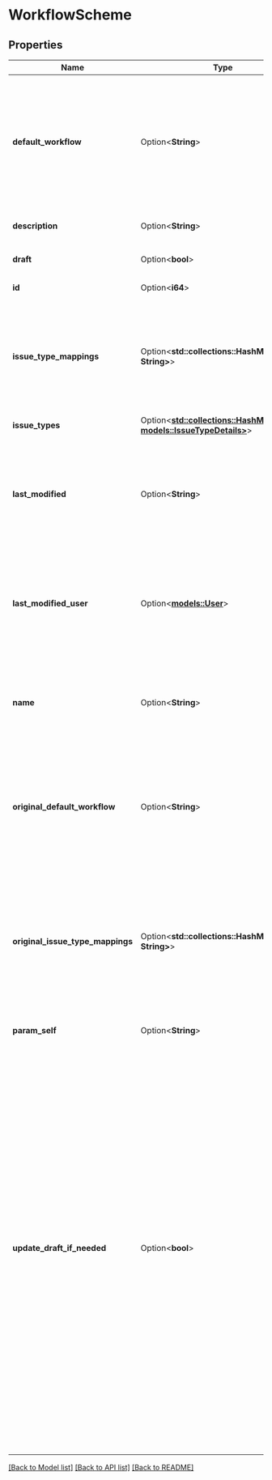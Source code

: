# WorkflowScheme

## Properties

Name | Type | Description | Notes
------------ | ------------- | ------------- | -------------
**default_workflow** | Option<**String**> | The name of the default workflow for the workflow scheme. The default workflow has *All Unassigned Issue Types* assigned to it in Jira. If `defaultWorkflow` is not specified when creating a workflow scheme, it is set to *Jira Workflow (jira)*. | [optional]
**description** | Option<**String**> | The description of the workflow scheme. | [optional]
**draft** | Option<**bool**> | Whether the workflow scheme is a draft or not. | [optional][readonly]
**id** | Option<**i64**> | The ID of the workflow scheme. | [optional][readonly]
**issue_type_mappings** | Option<**std::collections::HashMap<String, String>**> | The issue type to workflow mappings, where each mapping is an issue type ID and workflow name pair. Note that an issue type can only be mapped to one workflow in a workflow scheme. | [optional]
**issue_types** | Option<[**std::collections::HashMap<String, models::IssueTypeDetails>**](IssueTypeDetails.md)> | The issue types available in Jira. | [optional][readonly]
**last_modified** | Option<**String**> | The date-time that the draft workflow scheme was last modified. A modification is a change to the issue type-project mappings only. This property does not apply to non-draft workflows. | [optional][readonly]
**last_modified_user** | Option<[**models::User**](User.md)> | The user that last modified the draft workflow scheme. A modification is a change to the issue type-project mappings only. This property does not apply to non-draft workflows. | [optional][readonly]
**name** | Option<**String**> | The name of the workflow scheme. The name must be unique. The maximum length is 255 characters. Required when creating a workflow scheme. | [optional]
**original_default_workflow** | Option<**String**> | For draft workflow schemes, this property is the name of the default workflow for the original workflow scheme. The default workflow has *All Unassigned Issue Types* assigned to it in Jira. | [optional][readonly]
**original_issue_type_mappings** | Option<**std::collections::HashMap<String, String>**> | For draft workflow schemes, this property is the issue type to workflow mappings for the original workflow scheme, where each mapping is an issue type ID and workflow name pair. Note that an issue type can only be mapped to one workflow in a workflow scheme. | [optional][readonly]
**param_self** | Option<**String**> |  | [optional][readonly]
**update_draft_if_needed** | Option<**bool**> | Whether to create or update a draft workflow scheme when updating an active workflow scheme. An active workflow scheme is a workflow scheme that is used by at least one project. The following examples show how this property works:   *  Update an active workflow scheme with `updateDraftIfNeeded` set to `true`: If a draft workflow scheme exists, it is updated. Otherwise, a draft workflow scheme is created.  *  Update an active workflow scheme with `updateDraftIfNeeded` set to `false`: An error is returned, as active workflow schemes cannot be updated.  *  Update an inactive workflow scheme with `updateDraftIfNeeded` set to `true`: The workflow scheme is updated, as inactive workflow schemes do not require drafts to update.  Defaults to `false`. | [optional]

[[Back to Model list]](../README.md#documentation-for-models) [[Back to API list]](../README.md#documentation-for-api-endpoints) [[Back to README]](../README.md)


